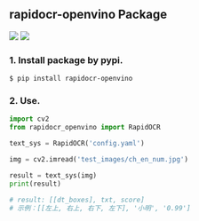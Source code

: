 ## rapidocr-openvino Package
<p>
    <a href=""><img src="https://img.shields.io/badge/Python-3.6+-aff.svg"></a>
    <a href=""><img src="https://img.shields.io/badge/OS-Linux%2C%20Win%2C%20Mac-pink.svg"></a>
</p>

### 1. Install package by pypi.
```shell
$ pip install rapidocr-openvino
```


### 2. Use.
```python
import cv2
from rapidocr_openvino import RapidOCR

text_sys = RapidOCR('config.yaml')

img = cv2.imread('test_images/ch_en_num.jpg')

result = text_sys(img)
print(result)

# result: [[dt_boxes], txt, score]
# 示例：[[左上, 右上, 右下, 左下], '小明', '0.99']
```
